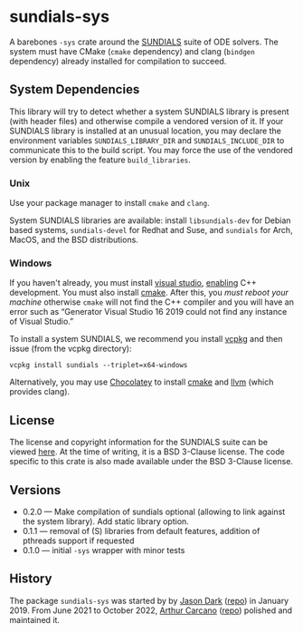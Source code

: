 # sundials-sys

A barebones `-sys` crate around the [SUNDIALS](https://computing.llnl.gov/projects/sundials) suite of ODE solvers. The system must have CMake (`cmake` dependency) and clang (`bindgen` dependency) already installed for compilation to succeed.

## System Dependencies

This library will try to detect whether a system SUNDIALS library is
present (with header files) and otherwise compile a vendored version
of it.  If your SUNDIALS library is installed at an unusual location,
you may declare the environment variables `SUNDIALS_LIBRARY_DIR` and
`SUNDIALS_INCLUDE_DIR` to communicate this to the build script.  You
may force the use of the vendored version by enabling the feature
`build_libraries`.

### Unix

Use your package manager to install `cmake` and `clang`.

System SUNDIALS libraries are available: install `libsundials-dev` for
Debian based systems, `sundials-devel` for Redhat and Suse, and
`sundials` for Arch, MacOS, and the BSD distributions.

### Windows

If you haven't already, you must install [visual studio][],
[enabling][VS] C++ development.  You must also install
[cmake][cmake-ms].  After this, you *must reboot your machine*
otherwise `cmake` will not find the C++ compiler and you will have an
error such as “Generator Visual Studio 16 2019 could not find any
instance of Visual Studio.”

To install a system SUNDIALS, we recommend you install [vcpkg][] and
then issue (from the vcpkg directory):
```
vcpkg install sundials --triplet=x64-windows
```

Alternatively, you may use [Chocolatey][] to install [cmake][] and
[llvm][] (which provides clang).

[visual studio]: https://visualstudio.microsoft.com/
[VS]: https://learn.microsoft.com/en-us/windows/dev-environment/rust/setup
[cmake-ms]: https://marketplace.visualstudio.com/items?itemName=ms-vscode.cmake-tools&ssr=false#overview
[vcpkg]: https://vcpkg.io/en/
[Chocolatey]: https://chocolatey.org/
[cmake]: https://community.chocolatey.org/packages?q=cmake
[llvm]: https://community.chocolatey.org/packages?q=llvm

## License

The license and copyright information for the SUNDIALS suite can be viewed [here](https://computing.llnl.gov/projects/sundials/license). At the time of writing, it is a BSD 3-Clause license. The code specific to this crate is also made available under the BSD 3-Clause license.

## Versions
* 0.2.0 — Make compilation of sundials optional (allowing to link against the system library). Add static library option.
* 0.1.1 — removal of (S) libraries from default features, addition of pthreads support if requested
* 0.1.0 — initial `-sys` wrapper with minor tests

## History

The package `sundials-sys` was started by by [Jason
Dark](https://github.com/jasondark)
([repo](https://github.com/jasondark/sundials-sys)) in January 2019.
From June 2021 to October 2022, [Arthur Carcano](https://github.com/krtab)
([repo](https://github.com/krtab/sundials-sys)) polished and maintained it.
